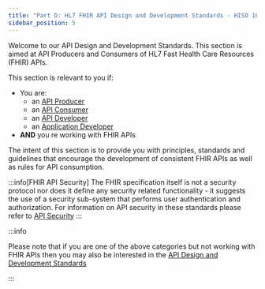 ```yaml
---
title: "Part D: HL7 FHIR API Design and Development Standards - HISO 10110"
sidebar_position: 5
---
```




Welcome to our API Design and Development Standards. This section is aimed at API Producers and Consumers of HL7 Fast Health Care Resources (FHIR) APIs.

This section is relevant to you if:

- You are:
  - an [API Producer](/api-concepts/ComponentDefinitions#api-provider)
  - an [API Consumer](/api-concepts/ComponentDefinitions#api-consumer)
  - an [API Developer](/api-concepts/ComponentDefinitions#api-developers)
  - an [Application Developer](/api-concepts/ComponentDefinitions#application-developers)
- **AND** you re working with FHIR APIs

The intent of this section is to provide you with principles, standards and guidelines that encourage the development of consistent FHIR APIs as well as rules for API consumption.

:::info[FHIR API Security]
The FHIR specification itself is not a security protocol nor does it define any security related functionality - it suggests the use of a security sub-system that performs user authentication and authorization. For information on API security in these standards please refer to [API Security](../api-security)
:::

:::info

Please note that if you are one of the above categories but not working with FHIR APIs then you may also be interested in the [API Design and Development Standards](/api-development)

:::

